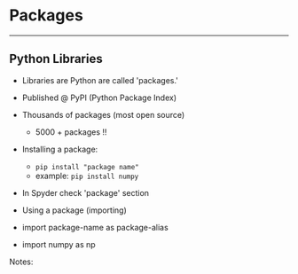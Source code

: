 # Packages

---

## Python Libraries

  * Libraries are Python are called 'packages.'
  * Published @ PyPI (Python Package Index) 
  * Thousands of packages (most open source)
    - 5000 + packages !!

  * Installing a package:
    - `pip install "package name"`
    - example: `pip install numpy`

  * In Spyder check 'package' section

  * Using a package (importing)
  * import package-name as package-alias
  * import numpy as np

Notes:
